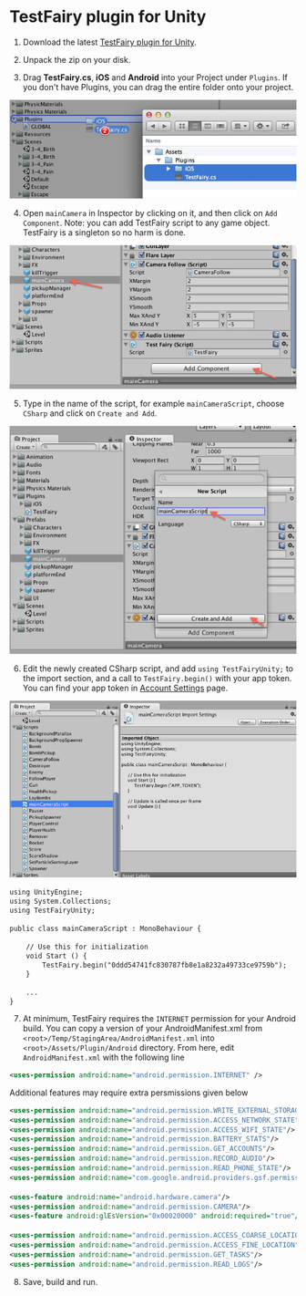 # TestFairy plugin for Unity

1. Download the latest [TestFairy plugin for Unity](https://app.testfairy.com/sdk/ios/download/latest/unity/).

2. Unpack the zip on your disk.
 
3. Drag **TestFairy.cs**, **iOS** and **Android** into your Project under `Plugins`. If you don't have Plugins, you can drag the entire folder onto your project.

  ![Step 1](/Images/step1.png)
  
4. Open `mainCamera` in Inspector by clicking on it, and then click on `Add Component`. Note: you can add TestFairy script to any game object. TestFairy is a singleton so no harm is done.

  ![Step 2](/Images/step2.png)
  
5. Type in the name of the script, for example `mainCameraScript`, choose `CSharp` and click on `Create and Add`.

  ![Step 3](/Images/step3.png)
  
6. Edit the newly created CSharp script, and add `using TestFairyUnity;` to the import section, and a call to `TestFairy.begin()` with your app token. You can find your app token in  [Account Settings](https://app.testfairy.com/settings/#apptoken) page.

  ![Step 4](/Images/step4.png)

```
using UnityEngine;
using System.Collections;
using TestFairyUnity;

public class mainCameraScript : MonoBehaviour {

    // Use this for initialization
    void Start () {
        TestFairy.begin("0ddd54741fc830787fb8e1a8232a49733ce9759b");
    }

    ...
}
```
  
7. At minimum, TestFairy requires the `INTERNET` permission for your Android build. You can copy a version of your AndroidManifest.xml from `<root>/Temp/StagingArea/AndroidManifest.xml` into `<root>/Assets/Plugin/Android` directory. From here, edit `AndroidManifest.xml` with the following line

```xml
<uses-permission android:name="android.permission.INTERNET" />
```

Additional features may require extra persmissions given below

```xml
<uses-permission android:name="android.permission.WRITE_EXTERNAL_STORAGE" />
<uses-permission android:name="android.permission.ACCESS_NETWORK_STATE"/>
<uses-permission android:name="android.permission.ACCESS_WIFI_STATE"/>
<uses-permission android:name="android.permission.BATTERY_STATS"/>
<uses-permission android:name="android.permission.GET_ACCOUNTS"/>
<uses-permission android:name="android.permission.RECORD_AUDIO"/>
<uses-permission android:name="android.permission.READ_PHONE_STATE"/>
<uses-permission android:name="com.google.android.providers.gsf.permission.READ_GSERVICES"/>

<uses-feature android:name="android.hardware.camera"/>
<uses-permission android:name="android.permission.CAMERA"/>
<uses-feature android:glEsVersion="0x00020000" android:required="true"/>

<uses-permission android:name="android.permission.ACCESS_COARSE_LOCATION"/>
<uses-permission android:name="android.permission.ACCESS_FINE_LOCATION"/>
<uses-permission android:name="android.permission.GET_TASKS"/>
<uses-permission android:name="android.permission.READ_LOGS"/>
```

8. Save, build and run.
